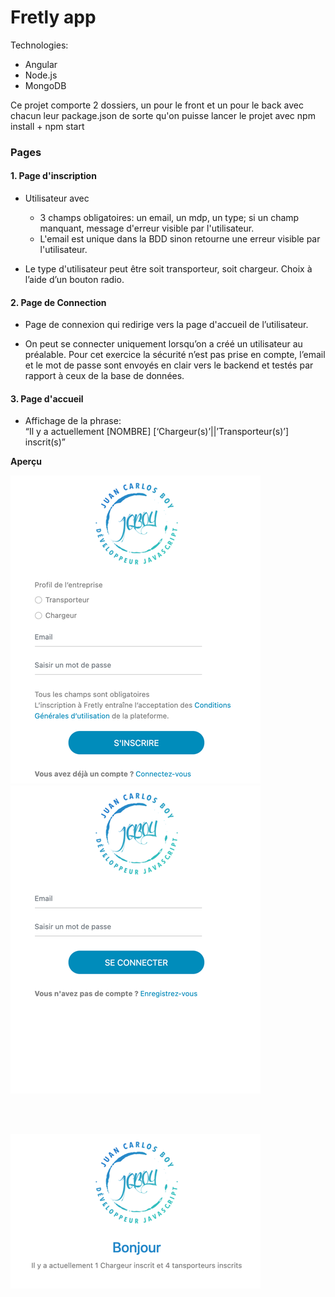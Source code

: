 # Fretly app

Technologies:

- Angular
- Node.js
- MongoDB

Ce projet comporte 2 dossiers, un pour le front et un pour le back avec chacun leur
package.json de sorte qu'on puisse lancer le projet avec npm install + npm start

### Pages

#### 1. Page d'inscription
   
- Utilisateur avec 
  - 3 champs obligatoires: un email, un mdp, un type; si un champ manquant,
   message d'erreur visible par l'utilisateur.
  - L'email est unique dans la BDD sinon retourne une erreur visible par l'utilisateur.
    
- Le type d'utilisateur peut être soit transporteur, soit chargeur. Choix à l’aide d’un bouton radio.

#### 2. Page de Connection

- Page de connexion qui redirige vers la page d'accueil de l’utilisateur.

- On peut se connecter uniquement lorsqu’on a créé un utilisateur au préalable. 
  Pour cet exercice la sécurité n’est pas prise en compte, l’email et le 
  mot de passe sont envoyés en clair vers le backend et testés par rapport 
  à ceux de la base de données.

#### 3. Page d'accueil

- Affichage de la phrase:<br>
   “Il y a actuellement [NOMBRE] [‘Chargeur(s)’||’Transporteur(s)’] inscrit(s)”

**Aperçu**

![alt text](./frontend/src/assets/images/fretlyapp-02.png) ![alt text](./frontend/src/assets/images/fretlyapp-01.png) 

<br> <br>

![alt text](./frontend/src/assets/images/fretlyapp-03.png)

